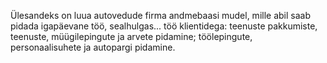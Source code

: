 Ülesandeks on luua autovedude firma andmebaasi mudel, mille abil saab pidada igapäevane töö, sealhulgas...
	töö klientidega: teenuste pakkumiste, teenuste, müügilepingute ja arvete pidamine;
	töölepingute, personaalisuhete ja autopargi pidamine.
